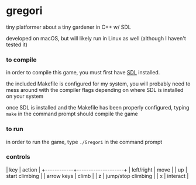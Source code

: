 # gregori

tiny platformer about a tiny gardener in C++ w/ SDL

developed on macOS, but will likely run in Linux as well (although I haven't tested it)


### to compile

in order to compile this game, you must first have [SDL](https://www.libsdl.org/) installed.

the included Makefile is configured for my system, you will probably need to mess around with
the compiler flags depending on where SDL is installed on your system

once SDL is installed and the Makefile has been properly configured, typing `make` in the
command prompt should compile the game


### to run

in order to run the game, type `./Gregori` in the command prompt


### controls

| key        | action             |
+------------+--------------------+
| left/right | move               |
| up         | start climbing     |
| arrow keys | climb              |
| z          | jump/stop climbing |
| x          | interact           |
